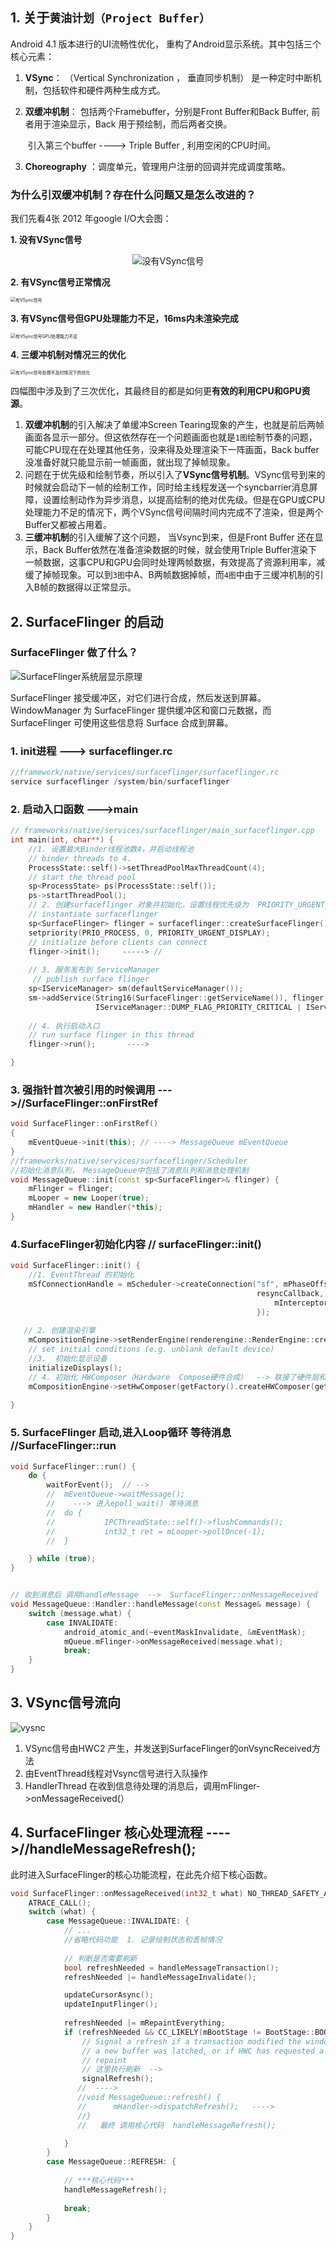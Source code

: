 ## 1. 关于`黄油计划（Project Buffer）`

Android 4.1 版本进行的UI流畅性优化， 重构了Android显示系统。其中包括三个核心元素：

1. **VSync**： （Vertical Synchronization ， 垂直同步机制） 是一种定时中断机制，包括软件和硬件两种生成方式。

2. **双缓冲机制**： 包括两个Framebuffer，分别是Front Buffer和Back Buffer, 前者用于渲染显示，Back 用于预绘制，而后两者交换。

   ​					 引入第三个buffer ----> Triple Buffer , 利用空闲的CPU时间。

3. **Choreography** ：调度单元，管理用户注册的回调并完成调度策略。





### 为什么引双缓冲机制？存在什么问题又是怎么改进的？


我们先看4张 2012 年google I/O大会图：

**1. 没有VSync信号**

   <center><img src="https://img-blog.csdn.net/20131115192829593?watermark/2/text/aHR0cDovL2Jsb2cuY3Nkbi5uZXQveWFuZ3dlbjEyMw==/font/5a6L5L2T/fontsize/400/fill/I0JBQkFCMA==/dissolve/70/gravity/SouthEast" alt="没有VSync信号" style="zoom:100%;"  /></center>

**2.  有VSync信号正常情况**

<img src="https://img-blog.csdn.net/20131123101929171?watermark/2/text/aHR0cDovL2Jsb2cuY3Nkbi5uZXQveWFuZ3dlbjEyMw==/font/5a6L5L2T/fontsize/400/fill/I0JBQkFCMA==/dissolve/70/gravity/SouthEast" alt="有VSync信号" style="zoom:50%;" />

**3.  有VSync信号但GPU处理能力不足，16ms内未渲染完成**

<img src="https://img-blog.csdn.net/20131123103248109?watermark/2/text/aHR0cDovL2Jsb2cuY3Nkbi5uZXQveWFuZ3dlbjEyMw==/font/5a6L5L2T/fontsize/400/fill/I0JBQkFCMA==/dissolve/70/gravity/SouthEast" alt="有VSync信号GPU处理能力不足" style="zoom:50%;" />


**4.  三缓冲机制对情况三的优化**

<img src="https://img-blog.csdn.net/20131123104349546?watermark/2/text/aHR0cDovL2Jsb2cuY3Nkbi5uZXQveWFuZ3dlbjEyMw==/font/5a6L5L2T/fontsize/400/fill/I0JBQkFCMA==/dissolve/70/gravity/SouthEast" alt="有VSync信号处理不及时情况下的优化" style="zoom:50%;" />

四幅图中涉及到了三次优化，其最终目的都是如何更**有效的利用CPU和GPU资源**。

1. **双缓冲机制**的引入解决了单缓冲Screen Tearing现象的产生，也就是前后两帧画面各显示一部分。但这依然存在一个问题画面也就是`1图`绘制节奏的问题，可能CPU现在在处理其他任务，没来得及处理渲染下一阵画面，Back buffer 没准备好就只能显示前一帧画面，就出现了掉帧现象。
2. 问题在于优先级和绘制节奏，所以引入了**VSync信号机制**。VSync信号到来的时候就会启动下一帧的绘制工作，同时给主线程发送一个syncbarrier消息屏障，设置绘制动作为异步消息，以提高绘制的绝对优先级。但是在GPU或CPU处理能力不足的情况下，两个VSync信号间隔时间内完成不了渲染，但是两个Buffer又都被占用着。
3. **三缓冲机制**的引入缓解了这个问题， 当Vsync到来，但是Front Buffer 还在显示，Back Buffer依然在准备渲染数据的时候，就会使用Triple Buffer渲染下一帧数据，这事CPU和GPU会同时处理两帧数据，有效提高了资源利用率，减缓了掉帧现象。可以到`3图`中A、B两帧数据掉帧，而`4图`中由于三缓冲机制的引入B帧的数据得以正常显示。





## 2. SurfaceFlinger 的启动

### SurfaceFlinger 做了什么？ 

![SurfaceFlinger系统层显示原理](image\SurfaceFlinger系统层显示原理.png)



SurfaceFlinger 接受缓冲区，对它们进行合成，然后发送到屏幕。WindowManager 为 SurfaceFlinger 提供缓冲区和窗口元数据，而 SurfaceFlinger 可使用这些信息将 Surface 合成到屏幕。



### 1. init进程 ---> surfaceflinger.rc 

```c++  
//framework/native/services/surfaceflinger/surfaceflinger.rc 
service surfaceflinger /system/bin/surfaceflinger
```

### 2. 启动入口函数  --->main

```c++
// frameworks/native/services/surfaceflinger/main_surfaceflinger.cpp
int main(int, char**) {
    //1. 设置最大Binder线程池数4，并启动线程池
	// binder threads to 4.
    ProcessState::self()->setThreadPoolMaxThreadCount(4);
    // start the thread pool
    sp<ProcessState> ps(ProcessState::self());
    ps->startThreadPool();
    // 2. 创建surfaceflinger 对象并初始化，设置线程优先级为  PRIORITY_URGENT_DISPLAY（-4）
    // instantiate surfaceflinger
    sp<SurfaceFlinger> flinger = surfaceflinger::createSurfaceFlinger();
    setpriority(PRIO_PROCESS, 0, PRIORITY_URGENT_DISPLAY);
    // initialize before clients can connect
    flinger->init();     -----> // 
    
    // 3. 服务发布到 ServiceManager
     // publish surface flinger
    sp<IServiceManager> sm(defaultServiceManager());
    sm->addService(String16(SurfaceFlinger::getServiceName()), flinger, false,
                   IServiceManager::DUMP_FLAG_PRIORITY_CRITICAL | IServiceManager::DUMP_FLAG_PROTO);
    
    // 4. 执行启动入口
    // run surface flinger in this thread
    flinger->run();       ----> 

}
```

### 3. 强指针首次被引用的时候调用 --->//SurfaceFlinger::onFirstRef

```c++
void SurfaceFlinger::onFirstRef()
{
    mEventQueue->init(this); // ----> MessageQueue mEventQueue 
}
//frameworks/native/services/surfaceflinger/Scheduler
//初始化消息队列， MessageQueue中包括了消息队列和消息处理机制 
void MessageQueue::init(const sp<SurfaceFlinger>& flinger) {
    mFlinger = flinger;
    mLooper = new Looper(true);
    mHandler = new Handler(*this);
}

```



### 4.SurfaceFlinger初始化内容  // surfaceFlinger::init()

```c++
void SurfaceFlinger::init() { 
	//1. EventThread 的初始化
    mSfConnectionHandle = mScheduler->createConnection("sf", mPhaseOffsets->getCurrentSfOffset(),
                                                       resyncCallback, [this](nsecs_t timestamp) {
                                                           mInterceptor->saveVSyncEvent(timestamp);
                                                       });
                                                           
   // 2. 创建渲染引擎
    mCompositionEngine->setRenderEngine(renderengine::RenderEngine::create(static_cast<int32_t>(defaultCompositionPixelFormat),renderEngineFeature, maxFrameBufferAcquiredBuffers));
    // set initial conditions (e.g. unblank default device)
    //3.  初始化显示设备
    initializeDisplays();
    // 4. 初始化 HWComposer（Hardware  Compose硬件合成）  --> 联接了硬件层和SurfaceFlinger，是绘制的核心类。
    mCompositionEngine->setHwComposer(getFactory().createHWComposer(getBE().mHwcServiceName));
    
}
```



### 5. SurfaceFlinger 启动,进入Loop循环 等待消息   //SurfaceFlinger::run

```c++
void SurfaceFlinger::run() {
    do {
        waitForEvent();  // --> 
        //  mEventQueue->waitMessage();  
        //    ---> 进入epoll_wait() 等待消息
        //  do {
        //           IPCThreadState::self()->flushCommands();
        //           int32_t ret = mLooper->pollOnce(-1);
        //  }

    } while (true);
}


// 收到消息后 调用handleMessage  -->  SurfaceFlinger::onMessageReceived
void MessageQueue::Handler::handleMessage(const Message& message) {
    switch (message.what) {
        case INVALIDATE:
            android_atomic_and(~eventMaskInvalidate, &mEventMask);
            mQueue.mFlinger->onMessageReceived(message.what);
            break;
    }
}

```



## 3. VSync信号流向

![vysnc](./image/Vsync信号流向.png)





1. VSync信号由HWC2 产生，并发送到SurfaceFlinger的onVsyncReceived方法
2. 由EventThread线程对Vsync信号进行入队操作
3. HandlerThread 在收到信息待处理的消息后，调用mFlinger->onMessageReceived(）



## 4. SurfaceFlinger 核心处理流程 ---->//handleMessageRefresh();

此时进入SurfaceFlinger的核心功能流程，在此先介绍下核心函数。

```c++
void SurfaceFlinger::onMessageReceived(int32_t what) NO_THREAD_SAFETY_ANALYSIS {
    ATRACE_CALL();
    switch (what) {
        case MessageQueue::INVALIDATE: {
            // ...
            //省略代码功能  1. 记录绘制状态和丢帧情况
            
            // 判断是否需要刷新
            bool refreshNeeded = handleMessageTransaction();
            refreshNeeded |= handleMessageInvalidate();

            updateCursorAsync();
            updateInputFlinger();
            
            refreshNeeded |= mRepaintEverything;
            if (refreshNeeded && CC_LIKELY(mBootStage != BootStage::BOOTLOADER)) {
                // Signal a refresh if a transaction modified the window state,
                // a new buffer was latched, or if HWC has requested a full
                // repaint
                // 这里执行刷新  -->  
                signalRefresh();
               //  ----> 
               //void MessageQueue::refresh() {
    		   //      mHandler->dispatchRefresh();   ----> 
			   //}
               //   最终 调用核心代码  handleMessageRefresh();

            }
        }
        case MessageQueue::REFRESH: {
            
            // ***核心代码***
            handleMessageRefresh();
            
            break;
        }
    }
}

```














